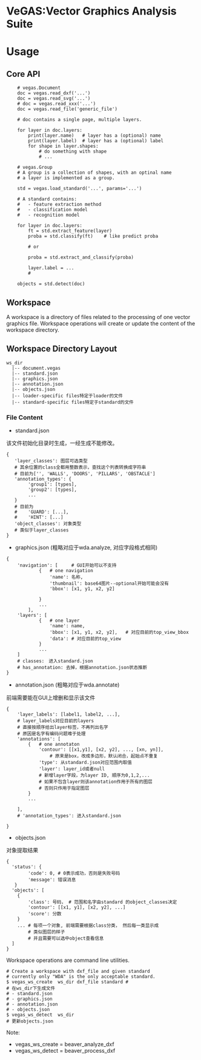 VeGAS:Vector Graphics Analysis Suite
====================================

# Usage

## Core API

```
	# vegas.Document
	doc = vegas.read_dxf('...')
	doc = vegas.read_svg('...')
	# doc = vegas.read_xxx('...')	
	doc = vegas.read_file('generic_file')

	# doc contains a single page, multiple layers.

	for layer in doc.layers:
		print(layer.name)	# layer has a (optional) name
		print(layer.label)  # layer has a (optional) label
		for shape in layer.shapes:
			# do something with shape
			# ...

	# vegas.Group
	# A group is a collection of shapes, with an optinal name
	# a layer is implemented as a group.

	std = vegas.load_standard('...', params='...')

	# A standard contains:
	#	- feature extraction method
	#	- classification model
	#	- recognition model

	for layer in doc.layers:
		ft = std.extract_feature(layer)
		proba = std.classify(ft)	# like predict proba

		# or

		proba = std.extract_and_classify(proba)

		layer.label = ...
		#

	objects = std.detect(doc)

```

## Workspace

A workspace is a directory of files related to the processing of one
vector graphics file.  Workspace operations will create or update
the content of the workspace directory.

## Workspace Directory Layout

```
ws_dir
  |-- document.vegas
  |-- standard.json
  |-- graphics.json
  |-- annotation.json
  |-- objects.json
  |-- loader-specific files特定于loader的文件
  |-- standard-specific files特定于standard的文件
```

### File Content

- standard.json

该文件初始化目录时生成，一经生成不能修改。
```
{
   'layer_classes': 图层可选类型
   # 其余位置的class全都用整数表示，查找这个列表转换成字符串
   # 目前为['', 'WALLS', 'DOORS', 'PILLARS', 'OBSTACLE']
   'annotation_types': {
   		'group1': [types],
		'group2': [types],
		...
   }
   # 目前为
   #    'GUARD': [...],
   #    'HINT': [...]
   'object_classes': 对象类型
   # 类似于layer_classes
}
```
- graphics.json (粗略对应于wda.analyze, 对应字段格式相同)
```
{
	'navigation': [		# GUI开始可以不支持
			{	# one navigation
				'name': 名称,
				'thumbnail': base64图片--optional开始可能会没有
				'bbox': [x1, y1, x2, y2]

			}
			...
		],
	'layers': [
			{	# one layer
				'name': name,
				'bbox': [x1, y1, x2, y2],	# 对应目前的top_view_bbox
				'data': # 对应目前的top_view
			}
			...
	]
	# classes:　进入standard.json
	# has_annotation: 去掉，根据annotation.json状态推断
}
```
- annotation.json (粗略对应于wda.annotate)

前端需要能在GUI上增删和显示该文件
```
{
	'layer_labels': [label1, label2, ...],
	# layer_labels对应目前的layers
	# 直接按顺序给出layer标签，不再列出名字
	# 原因是名字有编码问题难于处理
	'annotations': [
		{	# one annotaton
			'contour': [[x1,y1], [x2, y2], ..., [xn, yn]],
				# 原来是box，改成多边形，默认闭合，起始点不重复
			'type': 从standard.json对应范围内取值
			'layer': layer_id或者null
			# 新增layer字段，为layer ID, 顺序为0,1,2,...
			# 如果不包含layer则该annotation作用于所有的图层
			# 否则只作用于指定图层
		}
		...
		
	],
	# 'annotation_types': 进入standard.json

}

```
- objects.json

对象提取结果

```
{
  'status': {
  		'code': 0, # 0表示成功，否则是失败号码
		'message': 错误消息
   }
  'objects': [
  	{
		'class': 号码， # 范围和名字由standard 的object_classes决定
		'contour': [[x1, y1], [x2, y2], ...]
		'score': 分数
	}
	...	# 每项一个对象, 前端需要根据class分类， 然后每一类显示成
	    # 类似图层的样子
		# 并且需要可以选中object查看信息
  ]
}

```
Workspace operations are command line utilities.


```
# Create a workspace with dxf_file and given standard
# currently only "WDA" is the only acceptable standard.
$ vegas_ws_create  ws_dir dxf_file standard	#
# 在ws_dir下生成文件
# - standard.json
# - graphics.json
# - annotation.json
# - objects.json
$ vegas_ws_detect  ws_dir
# 更新objects.json
```

Note:
- vegas_ws_create = beaver_analyze_dxf
- vegas_ws_detect = beaver_process_dxf

